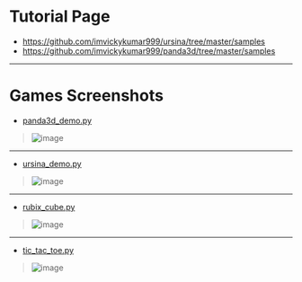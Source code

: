 
# Tutorial Page

- https://github.com/imvickykumar999/ursina/tree/master/samples
- https://github.com/imvickykumar999/panda3d/tree/master/samples

------------------------

# Games Screenshots

- [panda3d_demo.py](https://github.com/imvickykumar999/3D-Games/blob/main/panda3d_demo.py)

> ![image](https://user-images.githubusercontent.com/50515418/221864328-138d2036-29f2-4253-835a-09798fd31705.png)

--------------------

- [ursina_demo.py](https://github.com/imvickykumar999/3D-Games/blob/main/ursina_demo.py)

> ![image](https://user-images.githubusercontent.com/50515418/221864823-e8afa781-5c2c-4cd0-be10-c0a27a2bb7a4.png)

---------------------

- [rubix_cube.py](https://github.com/imvickykumar999/2D.np-Rubix-Cube/blob/master/2D%20Cube/3Dcube.py)

> ![image](https://user-images.githubusercontent.com/50515418/221870549-eb6095b4-198f-45cc-a3a6-fe17894c99f2.png)

----------------

- [tic_tac_toe.py](https://github.com/imvickykumar999/TIC-TAC-TOE-Game.exe/blob/main/ursina_tic_tac_toe.py)

> ![image](https://user-images.githubusercontent.com/50515418/221874169-beaec106-aeed-407e-9e71-3da78f497f17.png)
